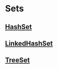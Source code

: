 # Sets

## [HashSet](https://docs.oracle.com/javase/8/docs/api/java/util/HashSet.html)

## [LinkedHashSet](https://docs.oracle.com/javase/8/docs/api/java/util/LinkedHashSet.html)

## [TreeSet](https://docs.oracle.com/javase/8/docs/api/java/util/TreeSet.html)